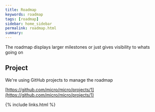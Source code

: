 ```yaml
---
title: Roadmap
keywords: roadmap
tags: [roadmap]
sidebar: home_sidebar
permalink: roadmap.html
summary: 
---
```


The roadmap displays larger milestones or just gives visibility to whats going on

## Project

We're using GitHub projects to manage the roadmap

[https://github.com/micro/micro/projects/1](https://github.com/micro/micro/projects/1)


{% include links.html %}
